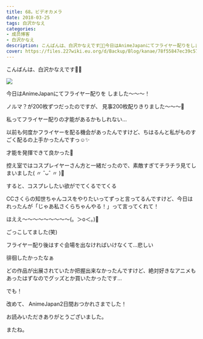 ```yaml
---
title: 68。ビデオカメラ
date: 2018-03-25
tags: 白沢かなえ
categories: 
- 成员博客
- 白沢かなえ
description: こんばんは、白沢かなえです🌷🌷今日はAnimeJapanにてフライヤー配りをしました〜〜〜！ノルマ？が200枚ずつだったのですが、見事200枚配りきりました〜〜〜🌸私っ...
cover: https://files.227wiki.eu.org/d/Backup/Blog/kanae/78f55847ec39c574241ac5693d7cd.png 
---
```






こんばんは、白沢かなえです🌷🌷

![](https://files.227wiki.eu.org/d/Backup/Blog/kanae/78f55847ec39c574241ac5693d7cd.png)


今日はAnimeJapanにてフライヤー配りを
しました〜〜〜！





ノルマ？が200枚ずつだったのですが、
見事200枚配りきりました〜〜〜🌸





私ってフライヤー配りの才能があるかもしれない…


以前も何度かフライヤーを配る機会があったんですけど、ちはるんと私がものすごく配るの上手かったんですっ☺️✨


才能を発揮できて良かった🌷






控え室ではコスプレイヤーさん方と一緒だったので、素敵すぎてチラチラ見てしまいました( 〃 ˆᴗˆ 〃 )🧡



すると、コスプレしたい欲がでてくるでてくる



CCさくらの知世ちゃんコスをやりたいってずっと言ってるんですけど、今日はれったんが「じゃあ私さくらちゃんやる！」って言ってくれて！




ほええ〜〜〜〜〜〜〜〜〜(。＞o＜。)🌸

ごっこしてました(笑)












フライヤー配り後はすぐ会場を出なければいけなくて…悲しい


徘徊したかったなぁ


どの作品が出展されていたか把握出来なかったんですけど、絶対好きなアニメもあったはずなのでグッズとか買いたかったです…








でも！


改めて、
AnimeJapan2日間おつかれさまでした！








お読みいただきありがとうございました。


またね。


